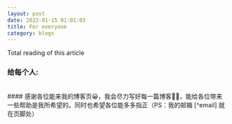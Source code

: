 ```yaml
---
layout: post
date: 2022-01-15 01:01:03
title: For everyone
category: blogs
---
```


<span id="busuanzi_container_page_pv">
  Total reading of this article <span id="busuanzi_value_page_pv"></span>
</span>  

### 给每个人:
<br>
#### 感谢各位能来我的博客页😀，我会尽力写好每一篇博客👨‍💻，能给各位带来一些帮助是我所希望的。同时也希望各位能多多指正（PS：我的邮箱 [^email] 就在页脚处） 

<br>
<br>
<br>
<br>
<br>
<br>
<br>
<br>
<br>
<br>

[^email]: zhengyinloong@126.com
